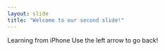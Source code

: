 ```yaml
---
layout: slide
title: "Welcome to our second slide!"
---
```

Learning from iPhone
Use the left arrow to go back!
